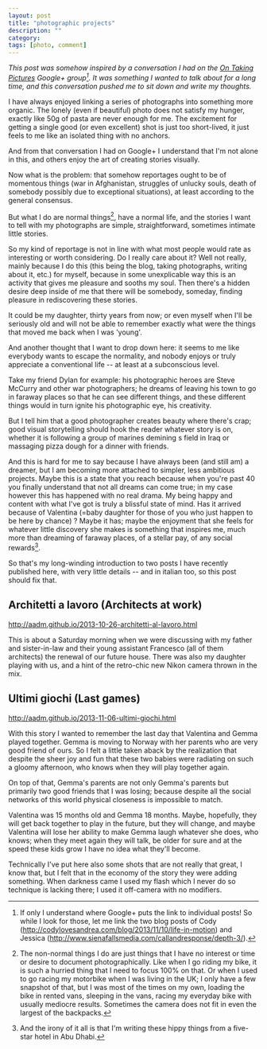 ```yaml
---
layout: post
title: "photographic projects"
description: ""
category:
tags: [photo, comment]
---
```


_This post was somehow inspired by a conversation I had on the [On Taking Pictures](http://5by5.tv/otp) Google+ group[^google-plus-links]. It was something I wanted to talk about for a long time, and this conversation pushed me to sit down and write my thoughts._

I have always enjoyed linking a series of photographs into something more organic. The lonely (even if beautiful) photo does not satisfy my hunger, exactly like 50g of pasta are never enough for me. The excitement for getting a single good (or even excellent) shot is just too short-lived, it just feels to me like an isolated thing with no anchors.

And from that conversation I had on Google+ I understand that I'm not alone in this, and others enjoy the art of creating stories visually. 

Now what is the problem: that somehow reportages ought to be of momentous things (war in Afghanistan, struggles of unlucky souls, death of somebody possibly due to exceptional situations), at least according to the general consensus.

But what I do are normal things[^normal-things], have a normal life, and the stories I want to tell with my photographs are simple, straightforward, sometimes intimate little stories. 

So my kind of reportage is not in line with what most people would rate as interesting or worth considering. Do I really care about it? Well not really, mainly because I do this (this being the blog, taking photographs, writing about it, etc.) for myself, because in some unexplicable way this is an activity that gives me pleasure and sooths my soul. Then there's a hidden desire deep inside of me that there will be somebody, someday, finding pleasure in rediscovering these stories.

It could be my daughter, thirty years from now; or even myself when I'll be seriously old and will not be able to remember exactly what were the things that moved me back when I was 'young'.

And another thought that I want to drop down here: it seems to me like everybody wants to escape the normality, and nobody enjoys or truly appreciate a conventional life -- at least at a subconscious level.

Take my friend Dylan for example: his photographic heroes are Steve McCurry and other war photographers; he dreams of leaving his town to go in faraway places so that he can see different things, and these different things would in turn ignite his photographic eye, his creativity.

But I tell him that a good photographer creates beauty where there's crap; good visual storytelling should hook the reader whatever story is on, whether it is following a group of marines demining s field in Iraq or massaging pizza dough for a dinner with friends.

And this is hard for me to say because I have always been (and still am) a dreamer, but I am becoming more attached to simpler, less ambitious projects. Maybe this is a state that you reach because when you're past 40 you finally understand that not all dreams can come true; in my case however this has happened with no real drama. My being happy and content with what I've got is truly a blissful state of mind. Has it arrived because of Valentina (=baby daughter for those of you who just happen to be here by chance) ? Maybe it has; maybe the enjoyment that she feels for whatever little discovery she makes is something that inspires me, much more than dreaming of faraway places, of a stellar pay, of any social rewards[^five-star].

So that's my long-winding introduction to two posts I have recently published here, with very little details -- and in italian too, so this post should fix that.

## Architetti a lavoro (Architects at work)

<http://aadm.github.io/2013-10-26-architetti-al-lavoro.html>

This is about a Saturday morning when we were discussing with my father and sister-in-law and their young assistant Francesco (all of them architects) the renewal of our future house. There was also my daughter playing with us, and a hint of the retro-chic new Nikon camera thrown in the mix. 

## Ultimi giochi (Last games)

<http://aadm.github.io/2013-11-06-ultimi-giochi.html>

With this story I wanted to remember the last day that Valentina and Gemma played together. Gemma is moving to Norway with her parents who are very good friend of ours. So I felt a little taken aback by the realization that despite the sheer joy and fun that these two babies were radiating on such a gloomy afternoon, who knows when they will play together again.

On top of that, Gemma's parents are not only Gemma's parents but primarily two good friends that I was losing; because despite all the social networks of this world physical closeness is impossible to match.

Valentina was 15 months old and Gemma 18 months. Maybe, hopefully, they will get back together to play in the future, but they will change, and maybe Valentina will lose her ability to make Gemma laugh whatever she does, who knows; when they meet again they will talk, be older for sure and at the speed these kids grow I have no idea what they'll become.

Technically I've put here also some shots that are not really that great, I know that, but I felt that in the economy of the story they were adding something. When darkness came I used my flash which I never do so technique is lacking there; I used it off-camera with no modifiers. 



[^google-plus-links]: If only I understand where Google+ puts the link to individual posts! So while I look for those, let me link the two blog posts of Cody (<http://codylovesandrea.com/blog/2013/11/10/life-in-motion>) and Jessica (<http://www.sienafallsmedia.com/callandresponse/depth-3/>).

[^normal-things]: The non-normal things I do are just things that I have no interest or time or desire to document photographically. Like when I go riding my bike, it is such a hurried thing that I need to focus 100% on that. Or when I used to go racing my motorbike when I was living in the UK; I only have a few snapshot of that, but I was most of the times on my own, loading the bike in rented vans, sleeping in the vans, racing my everyday bike with usually mediocre results. Sometimes the camera does not fit in even the largest of the backpacks.


[^five-star]: And the irony of it all is that I'm writing these hippy things from a five-star hotel in Abu Dhabi.